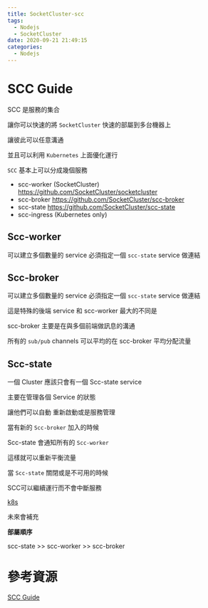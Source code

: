 ```yaml
---
title: SocketCluster-scc
tags:
  - Nodejs
  - SocketCluster
date: 2020-09-21 21:49:15
categories:
  - Nodejs
---
```


# SCC Guide

SCC 是服務的集合

讓你可以快速的將 `SocketCluster` 快速的部屬到多台機器上

讓彼此可以任意溝通

並且可以利用 `Kubernetes`  上面優化運行

`SCC` 基本上可以分成幾個服務

* scc-worker (SocketCluster) https://github.com/SocketCluster/socketcluster
* scc-broker https://github.com/SocketCluster/scc-broker
* scc-state https://github.com/SocketCluster/scc-state
* scc-ingress (Kubernetes only)

## Scc-worker

可以建立多個數量的 service 必須指定一個 `scc-state` service 做連結

## Scc-broker

可以建立多個數量的 service 必須指定一個 `scc-state` service 做連結

這是特殊的後端 service 和 scc-worker 最大的不同是

scc-broker 主要是在與多個前端做訊息的溝通

所有的 `sub/pub` channels 可以平均的在 scc-broker 平均分配流量

## Scc-state

一個 Cluster 應該只會有一個 Scc-state service

主要在管理各個 Service 的狀態

讓他們可以自動 重新啟動或是服務管理

當有新的 `Scc-broker` 加入的時候

Scc-state 會通知所有的 `Scc-worker`

這樣就可以重新平衡流量

當 `Scc-state` 關閉或是不可用的時候

SCC可以繼續運行而不會中斷服務

[k8s](https://github.com/SocketCluster/socketcluster/blob/master/scc-guide.md#running-on-kubernetes-recommended)

未來會補充

**部屬順序**

scc-state >> scc-worker >> scc-broker

# 參考資源

[SCC Guide](https://github.com/SocketCluster/socketcluster/blob/master/scc-guide.md)
